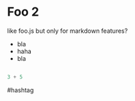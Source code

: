 # Foo 2

like foo.js but only for markdown features?

- bla
- haha
- bla

```javascript 

3 + 5
```

#hashtag


<script>

import foo from "./foo.js"

foo(3)

</script>